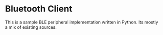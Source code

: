 # Bluetooth Client

This is a sample BLE peripheral implementation written in Python. Its mostly a mix of existing sources. 